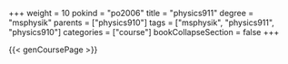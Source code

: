 +++
weight = 10
pokind = "po2006"
title = "physics911"
degree = "msphysik"
parents = ["physics910"]
tags = ["msphysik", "physics911", "physics910"]
categories = ["course"]
bookCollapseSection = false
+++

{{< genCoursePage >}}
